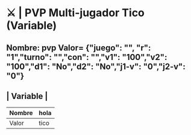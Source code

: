 # ⚔️ | PVP Multi-jugador Tico (Variable)

Nombre: pvp
Valor= {"juego": "", "r": "1","turno": "","con": "","v1": "100","v2": "100","d1": "No","d2": "No","j1-v": "0","j2-v": "0"}
 -------------
| Variable    |
 -------------
| Nombre | hola |
|--------|------|
| Valor  | tico |

